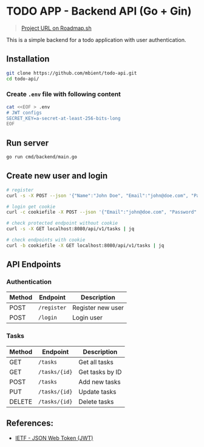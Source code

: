 # TODO APP - Backend API (Go + Gin)

> [Project URL on Roadmap.sh](https://roadmap.sh/projects/todo-list-api)

This is a simple backend for a todo application with user authentication. 

## Installation

```bash
git clone https://github.com/mbient/todo-api.git
cd todo-api/
```

### Create `.env` file with following content

```bash
cat <<EOF > .env
# JWT configs
SECRET_KEY=a-secret-at-least-256-bits-long
EOF
```

## Run server

```bash
go run cmd/backend/main.go
```

## Create new user and login

```bash
# register
curl -s -X POST --json '{"Name":"John Doe", "Email":"john@doe.com", "Password":"password"}' localhost:8080/api/v1/register | jq

# login get cookie
curl -c cookiefile -X POST --json '{"Email":"john@doe.com", "Password":"password"}' localhost:8080/api/v1/login | jq

# check protected endpoint without cookie
curl -s -X GET localhost:8080/api/v1/tasks | jq

# check endpoints with cookie
curl -b cookiefile -X GET localhost:8080/api/v1/tasks | jq

```

## API Endpoints

### Authentication
| Method | Endpoint    | Description        |
|--------|-------------|--------------------|
| POST   | `/register`   | Register new user  |
| POST   | `/login`    | Login user         |

### Tasks
| Method | Endpoint          | Description             |
|--------|-------------------|-------------------------|
| GET    | `/tasks`          | Get all tasks        |
| GET    | `/tasks/{id}`   | Get tasks by ID       |
| POST   | `/tasks`         | Add new tasks    |
| PUT   | `/tasks/{id}`         | Update tasks    |
| DELETE   | `/tasks/{id}`         | Delete tasks    |


## References:

- [IETF - JSON Web Token (JWT)](https://datatracker.ietf.org/doc/html/rfc7519#section-4.1.2)

